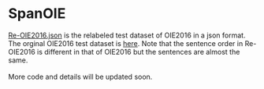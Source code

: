 # SpanOIE
[Re-OIE2016.json](Re-OIE2016.json) is the relabeled test dataset of OIE2016 in a json format. The orginal OIE2016 test dataset is [here](https://github.com/gabrielStanovsky/supervised-oie/blob/master/data/test.oie.conll). Note that the sentence order in Re-OIE2016 is different in that of OIE2016 but the sentences are almost the same.</br></br>
More code and details will be updated soon.
